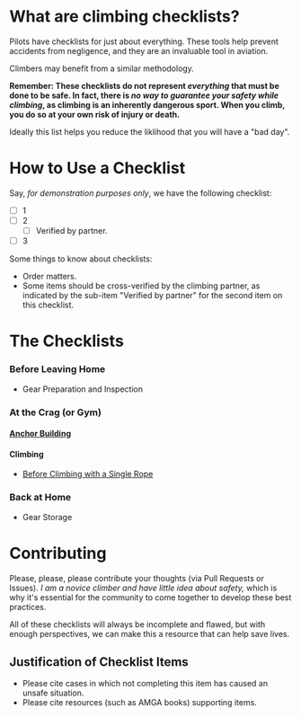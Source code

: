 # What are climbing checklists?

Pilots have checklists for just about everything. These tools help prevent accidents
from negligence, and they are an invaluable tool in aviation.

Climbers may benefit from a similar methodology.

**Remember: These checklists do not represent *everything* that must be done to be safe.
In fact, there is *no way to guarantee your safety while climbing*, as climbing is an
inherently dangerous sport. When you climb, you do so at your own risk of injury
or death.**

Ideally this list helps you reduce the liklihood that you will have a "bad day".

# How to Use a Checklist

Say, *for demonstration purposes only*, we have the following checklist:

- [ ] 1
- [ ] 2
    - [ ] Verified by partner.
- [ ] 3

Some things to know about checklists:

- Order matters.
- Some items should be cross-verified by the climbing partner, as indicated by the sub-item "Verified by partner" for
the second item on this checklist.

# The Checklists

### Before Leaving Home

- Gear Preparation and Inspection

### At the Crag (or Gym)

#### [Anchor Building](https://github.com/cloudrave/climbing-checklists/blob/master/crag/anchors.md)

#### Climbing

- [Before Climbing with a Single Rope](https://github.com/cloudrave/climbing-checklists/blob/master/crag/before_climbing_single_rope.md)

### Back at Home

- Gear Storage

# Contributing

Please, please, please contribute your thoughts (via Pull Requests or Issues).
*I am a novice climber and have little idea about safety,* which is why it's
essential for the community to come together to develop these best practices.

All of these checklists will always be incomplete and flawed, but with enough
perspectives, we can make this a resource that can help save lives.

## Justification of Checklist Items

- Please cite cases in which not completing this item has caused an unsafe situation.
- Please cite resources (such as AMGA books) supporting items.
